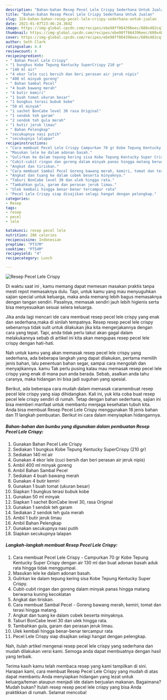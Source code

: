 ```yaml
---
description: "Bahan-bahan Resep Pecel Lele Crispy Sederhana Untuk Jualan"
title: "Bahan-bahan Resep Pecel Lele Crispy Sederhana Untuk Jualan"
slug: 324-bahan-bahan-resep-pecel-lele-crispy-sederhana-untuk-jualan
date: 2021-01-07T23:46:24.364Z
image: https://img-global.cpcdn.com/recipes/ebe98ff864396eec/680x482cq70/resep-pecel-lele-crispy-foto-resep-utama.jpg
thumbnail: https://img-global.cpcdn.com/recipes/ebe98ff864396eec/680x482cq70/resep-pecel-lele-crispy-foto-resep-utama.jpg
cover: https://img-global.cpcdn.com/recipes/ebe98ff864396eec/680x482cq70/resep-pecel-lele-crispy-foto-resep-utama.jpg
author: Seth Clark
ratingvalue: 4.4
reviewcount: 4
recipeingredient:
- " Bahan Pecel Lele Crispy"
- "1 bungkus Kobe Tepung Kentucky SuperCrispy 210 gr"
- "140 ml air"
- "4 ekor lele cuci bersih dan beri perasan air jeruk nipis"
- "400 ml minyak goreng"
- " Bahan Sambal Pecel"
- "4 buah bawang merah"
- "4 butir kemiri"
- "1 buah tomat ukuran besar"
- "1 bungkus terasi bubuk kobe"
- "50 ml minyak"
- "1 sachet BonCabe level 30 rasa Original"
- "1 sendok teh garam"
- "2 sendok teh gula merah"
- "1 butir jeruk limau"
- " Bahan Pelengkap"
- "secukupnya nasi putih"
- "secukupnya lalapan"
recipeinstructions:
- "Cara membuat Pecel Lele Crispy Campurkan 70 gr Kobe Tepung Kentucky Super Crispy dengan air 130 ml dan buat adonan basah aduk rata hingga tidak menggumpal."
- "Masukan lele ke dalam adonan basah."
- "Gulirkan ke dalam tepung kering sisa Kobe Tepung Kentucky Super Crispy."
- "Cubit-cubit ringan dan goreng dalam minyak panas hingga matang berwarna kuning kecoklatan"
- "Angkat dan tiriskan."
- "Cara membuat Sambal Pecel Goreng bawang merah, kemiri, tomat dan terasi hingga matang."
- "Angkat dan tuang ke dalam cobek beserta minyaknya."
- "Taburi BonCabe level 30 dan ulek hingga rata."
- "Tambahkan gula, garam dan perasan jeruk limau."
- "Ulek kembali hingga benar-benar tercampur rata"
- "Pecel Lele Crispy siap disajikan selagi hangat dengan pelengkap."
categories:
- Resep
tags:
- resep
- pecel
- lele

katakunci: resep pecel lele 
nutrition: 286 calories
recipecuisine: Indonesian
preptime: "PT37M"
cooktime: "PT54M"
recipeyield: "4"
recipecategory: Lunch

---
```



![Resep Pecel Lele Crispy](https://img-global.cpcdn.com/recipes/ebe98ff864396eec/680x482cq70/resep-pecel-lele-crispy-foto-resep-utama.jpg)

Di waktu  saat ini , kamu memang dapat memesan masakan praktis tanpa mesti repot memasaknya dulu. Tapi, untuk kamu yang mau menyuguhkan sajian special untuk keluarga, maka anda memang lebih bagus memasaknya dengan tangan sendiri. Pasalnya, memasak sendiri jauh lebih higienis serta bisa menyesuaikan sesuai selera keluarga.

Jika anda lagi mencari ide cara membuat resep pecel lele crispy yang enak dan sederhana,maka di sinilah tempatnya. Resep resep pecel lele crispy  sebenarnya tidak sulit untuk dilakukan jika kita mengerjakannya dengan cara yang tepat. Tapi, anda tidak perlu takut akan gagal dalam melakukannya 
sebab di artikel ini kita akan mengupas resep pecel lele crispy dengan hati-hati.  



Nah untuk kamu yang akan memasak resep pecel lele crispy yang sederhana, ada beberapa langkah yang dapat dilakukan, pertama memilih jenis bahan, lalu penentuan bahan segar, sampai cara mengolah dan menyajikannya. kamu Tak perlu pusing kalau mau memasak resep pecel lele crispy yang enak di mana pun anda berada. Sebab, asalkan anda  tahu caranya, maka hidangan ini bisa jadi suguhan yang spesial.

Berikut, ada beberapa cara mudah dalam memasak caramembuat resep pecel lele crispy yang siap dihidangkan. Kali ini, yuk kita coba buat resep pecel lele crispy sendiri di rumah. Tetap dengan bahan sederhana, sajian ini bisa memberi manfaat untuk membantu menjaga kesehatan tubuh kita. Anda bisa membuat Resep Pecel Lele Crispy menggunakan 18 jenis bahan dan 11 langkah pembuatan. Berikut ini cara dalam menyiapkan hidangannya.

<!--inarticleads1-->

##### Bahan-bahan dan bumbu yang digunakan dalam pembuatan Resep Pecel Lele Crispy:

1. Gunakan  Bahan Pecel Lele Crispy
1. Sediakan 1 bungkus Kobe Tepung Kentucky SuperCrispy (210 gr)
1. Sediakan 140 ml air
1. Gunakan 4 ekor lele (cuci bersih dan beri perasan air jeruk nipis)
1. Ambil 400 ml minyak goreng
1. Ambil  Bahan Sambal Pecel
1. Sediakan 4 buah bawang merah
1. Gunakan 4 butir kemiri
1. Gunakan 1 buah tomat (ukuran besar)
1. Siapkan 1 bungkus terasi bubuk kobe
1. Gunakan 50 ml minyak
1. Siapkan 1 sachet BonCabe level 30, rasa Original
1. Gunakan 1 sendok teh garam
1. Sediakan 2 sendok teh gula merah
1. Ambil 1 butir jeruk limau
1. Ambil  Bahan Pelengkap
1. Gunakan secukupnya nasi putih
1. Siapkan secukupnya lalapan




<!--inarticleads2-->

##### Langkah-langkah membuat Resep Pecel Lele Crispy:

1. Cara membuat Pecel Lele Crispy - Campurkan 70 gr Kobe Tepung Kentucky Super Crispy dengan air 130 ml dan buat adonan basah aduk rata hingga tidak menggumpal.
1. Masukan lele ke dalam adonan basah.
1. Gulirkan ke dalam tepung kering sisa Kobe Tepung Kentucky Super Crispy.
1. Cubit-cubit ringan dan goreng dalam minyak panas hingga matang berwarna kuning kecoklatan
1. Angkat dan tiriskan.
1. Cara membuat Sambal Pecel - Goreng bawang merah, kemiri, tomat dan terasi hingga matang.
1. Angkat dan tuang ke dalam cobek beserta minyaknya.
1. Taburi BonCabe level 30 dan ulek hingga rata.
1. Tambahkan gula, garam dan perasan jeruk limau.
1. Ulek kembali hingga benar-benar tercampur rata
1. Pecel Lele Crispy siap disajikan selagi hangat dengan pelengkap.




Nah, itulah artikel mengenai  resep pecel lele crispy  yang sederhana dan mudah dilakukan versi kami. Semoga anda dapat membuatnya dengan hasil yang terbaik. 

Terima kasih kamu telah membaca resep yang kami tampilkan di sini. Harapan kami, cara membuat  Resep Pecel Lele Crispy yang mudah di atas dapat membantu Anda menyiapkan hidangan yang lezat untuk keluarga/teman ataupun menjadi ide dalam berjualan makanan. Bagaimana? Mudah bukan? Itulah resep resep pecel lele crispy yang bisa Anda praktikkan di rumah. Selamat mencoba!

